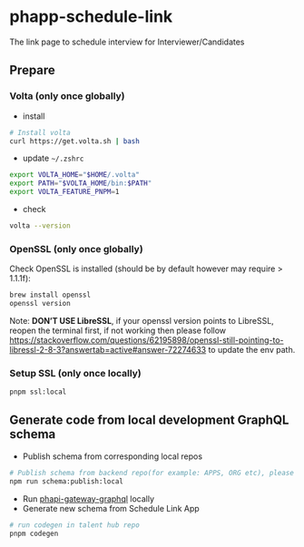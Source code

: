 # phapp-schedule-link

The link page to schedule interview for Interviewer/Candidates

## Prepare

### Volta (only once globally)

- install

```bash
# Install volta
curl https://get.volta.sh | bash
```

- update `~/.zshrc`

```bash
export VOLTA_HOME="$HOME/.volta"
export PATH="$VOLTA_HOME/bin:$PATH"
export VOLTA_FEATURE_PNPM=1
```

- check

```bash
volta --version
```

### OpenSSL (only once globally)

Check OpenSSL is installed (should be by default however may require > 1.1.1f):

```bash
brew install openssl
openssl version
```

Note: **DON’T USE LibreSSL**, if your openssl version points to LibreSSL, reopen the terminal first, if not working then
please
follow https://stackoverflow.com/questions/62195898/openssl-still-pointing-to-libressl-2-8-3?answertab=active#answer-72274633
to update the env path.

### Setup SSL (only once locally)

```bash
pnpm ssl:local
```

## Generate code from local development GraphQL schema
- Publish schema from corresponding local repos
```bash
# Publish schema from backend repo(for example: APPS, ORG etc), please refer to the README.md in the corresponding repo for package manager
npm run schema:publish:local
```
- Run [phapi-gateway-graphql](https://github.com/PredictiveHire/phapi-gateway-graphql) locally
- Generate new schema from Schedule Link App
```bash
# run codegen in talent hub repo
pnpm codegen
```